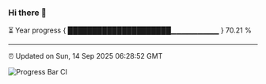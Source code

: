 ### Hi there 👋

⏳ Year progress { █████████████████████▁▁▁▁▁▁▁▁▁ } 70.21 %

---

⏰ Updated on Sun, 14 Sep 2025 06:28:52 GMT

![Progress Bar CI](https://github.com/liununu/liununu/workflows/Progress%20Bar%20CI/badge.svg)
